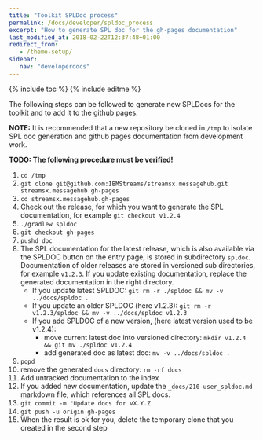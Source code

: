 ```yaml
---
title: "Toolkit SPLDoc process"
permalink: /docs/developer/spldoc_process
excerpt: "How to generate SPL doc for the gh-pages documentation"
last_modified_at: 2018-02-22T12:37:48+01:00
redirect_from:
   - /theme-setup/
sidebar:
   nav: "developerdocs"
---
```

{% include toc %}
{% include editme %}

The following steps can be followed to generate new SPLDocs for the toolkit and to add it to the github pages. 

**NOTE:** It is recommended that a new repository be cloned in `/tmp` to isolate SPL doc generation and
github pages documentation from development work.

**TODO: The following procedure must be verified!**

1. `cd /tmp`
1. `git clone git@github.com:IBMStreams/streamsx.messagehub.git streamsx.messagehub.gh-pages`
1. `cd streamsx.messagehub.gh-pages`
1. Check out the release, for which you want to generate the SPL documentation, for example `git checkout v1.2.4`
1. `./gradlew spldoc`
1. `git checkout gh-pages`
1. `pushd doc`
1. The SPL documentation for the latest release, which is also available via the SPLDOC button on the entry page, is stored in subdirectory
`spldoc`. Documentation of older releases are stored in versioned sub directories, for example `v1.2.3`. If you update existing documentation,
replace the generated documentation in the right directory.
    * If you update latest SPLDOC: `git rm -r ./spldoc && mv -v ../docs/spldoc .`
    * If you update an older SPLDOC (here v1.2.3): `git rm -r v1.2.3/spldoc && mv -v ../docs/spldoc v1.2.3`
    * If you add SPLDOC of a new version, (here latest version used to be v1.2.4):
       * move current latest doc into versioned directory: `mkdir v1.2.4 && git mv ./spldoc v1.2.4`
       * add generated doc as latest doc: `mv -v ../docs/spldoc .`
1. `popd`
1. remove the generated `docs` directory: `rm -rf docs`
1. Add untracked documentation to the index
1. If you added new documentation, update the `_docs/210-user_spldoc.md` markdown file, which references all SPL docs.
1. `git commit -m "Update docs for vX.Y.Z`
1. `git push -u origin gh-pages`
1. When the result is ok for you, delete the temporary clone that you created in the second step
